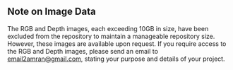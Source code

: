 ## Note on Image Data

The RGB and Depth images, each exceeding 10GB in size, have been excluded from the repository to maintain a manageable repository size. However, these images are available upon request. If you require access to the RGB and Depth images, please send an email to email2amran@gmail.com, stating your purpose and details of your project.